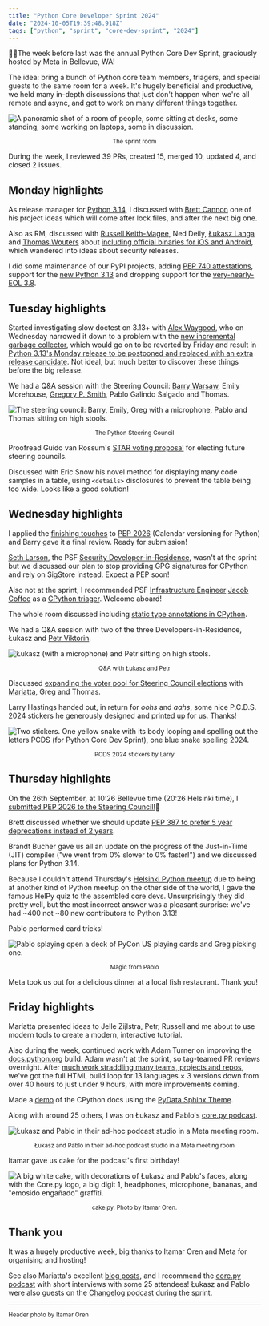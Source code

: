 ```yaml
---
title: "Python Core Developer Sprint 2024"
date: "2024-10-05T19:39:48.918Z"
tags: ["python", "sprint", "core-dev-sprint", "2024"]
---
```


🐍🏃The week before last was the annual Python Core Dev Sprint, graciously hosted by
Meta in Bellevue, WA!

The idea: bring a bunch of Python core team members, triagers, and special guests to the
same room for a week. It's hugely beneficial and productive, we held many in-depth
discussions that just don't happen when we're all remote and async, and got to work on
many different things together.

![A panoramic shot of a room of people, some sitting at desks, some standing, some working on laptops, some in discussion.](5rpkesswa2xbczkuwoq7.jpg)

<center><small>The sprint room</small></center>

During the week, I reviewed 39 PRs, created 15, merged 10, updated 4, and closed 2
issues.

## Monday highlights

As release manager for [Python 3.14](https://peps.python.org/pep-0745/), I discussed
with [Brett Cannon](https://fosstodon.org/@brettcannon) one of his project ideas which
will come after lock files, and after the next big one.

Also as RM, discussed with [Russell Keith-Magee](https://cloudisland.nz/@freakboy3742),
Ned Deily, [Łukasz Langa](https://mastodon.social/@ambv) and
[Thomas Wouters](https://social.coop/@Yhg1s) about
[including official binaries for iOS and Android](https://beeware.org/news/buzz/2024q4-roadmap/),
which wandered into ideas about security releases.

I did some maintenance of our PyPI projects, adding
[PEP 740 attestations](https://peps.python.org/pep-0740/), support for the
[new Python 3.13](https://peps.python.org/pep-0719/) and dropping support for the
[very-nearly-EOL 3.8](https://peps.python.org/pep-0569/).

## Tuesday highlights

Started investigating slow doctest on 3.13+ with
[Alex Waygood](https://fosstodon.org/@AlexWaygood), who on Wednesday narrowed it down to
a problem with the
[new incremental garbage collector](https://github.com/python/cpython/issues/124567),
which would go on to be reverted by Friday and result in
[Python 3.13's Monday release to be postponed and replaced with an extra release candidate](https://discuss.python.org/t/python-3-12-7-and-3-13-0rc3-released/66306?u=hugovk).
Not ideal, but much better to discover these things before the big release.

We had a Q&A session with the Steering Council:
[Barry Warsaw](https://mastodon.social/@pumpichank), Emily Morehouse,
[Gregory P. Smith](https://infosec.exchange/@gpshead), Pablo Galindo Salgado and Thomas.

![The steering council: Barry, Emily, Greg with a microphone, Pablo and Thomas sitting on high stools.](g7yyzyqtztoednyacr1r.jpg)

<center><small>The Python Steering Council</small></center>

Proofread Guido van Rossum's
[STAR voting proposal](https://discuss.python.org/t/changing-pep-13-to-adopt-bloc-star-voting/64971?u=hugovk)
for electing future steering councils.

Discussed with Eric Snow his novel method for displaying many code samples in a table,
using `<details>` disclosures to prevent the table being too wide. Looks like a good
solution!

## Wednesday highlights

I applied the [finishing touches](https://github.com/python/peps/pull/3995) to
[PEP 2026](https://peps.python.org/pep-2026/) (Calendar versioning for Python) and Barry
gave it a final review. Ready for submission!

[Seth Larson](https://fosstodon.org/@sethmlarson), the PSF
[Security Developer-in-Residence](https://sethmlarson.dev/security-developer-in-residence),
wasn't at the sprint but we discussed our plan to stop providing GPG signatures for
CPython and rely on SigStore instead. Expect a PEP soon!

Also not at the sprint, I recommended PSF
[Infrastructure Engineer](https://pyfound.blogspot.com/2024/07/announcing-our-new-infrastructure.html)
[Jacob Coffee](https://fosstodon.org/@Monorepo) as a [CPython triager](CPython). Welcome
aboard!

The whole room discussed including
[static type annotations in CPython](https://discuss.python.org/t/static-type-annotations-in-cpython/65068?u=hugovk).

We had a Q&A session with two of the three Developers-in-Residence, Łukasz and
[Petr Viktorin](https://mastodon.social/@encukou).

![Łukasz (with a microphone) and Petr sitting on high stools.](vbn0yvsz7t9t2j7yfd2j.jpg)

<center><small>Q&A with Łukasz and Petr</small></center>

Discussed
[expanding the voter pool for Steering Council elections](https://discuss.python.org/t/collecting-feedback-about-expanding-the-voter-pool-for-sc-elections?u=hugovk)
with [Mariatta](https://fosstodon.org/@mariatta), Greg and Thomas.

Larry Hastings handed out, in return for _oohs_ and _aahs_, some nice P.C.D.S. 2024
stickers he generously designed and printed up for us. Thanks!

![Two stickers. One yellow snake with its body looping and spelling out the letters PCDS (for Python Core Dev Sprint), one blue snake spelling 2024.](arqsq2qg7h1giiko2g40.jpg)

<center><small>PCDS 2024 stickers by Larry</small></center>

## Thursday highlights

On the 26th September, at 10:26 Bellevue time (20:26 Helsinki time), I
[submitted PEP 2026 to the Steering Council!](https://github.com/python/steering-council/issues/255)🤞

Brett discussed whether we should update
[PEP 387 to prefer 5 year deprecations instead of 2 years](https://discuss.python.org/t/updating-pep-387-to-prefer-5-year-deprecations-instead-of-2-years/65166?u=hugovk).

Brandt Bucher gave us all an update on the progress of the Just-in-Time (JIT) compiler
("we went from 0% slower to 0% faster!") and we discussed plans for Python 3.14.

Because I couldn't attend Thursday's
[Helsinki Python meetup](https://helsinki-python.github.io/) due to being at another
kind of Python meetup on the other side of the world, I gave the famous HelPy quiz to
the assembled core devs. Unsurprisingly they did pretty well, but the most incorrect
answer was a pleasant surprise: we've had ~400 not ~80 new contributors to Python 3.13!

Pablo performed card tricks!

![Pablo splaying open a deck of PyCon US playing cards and Greg picking one.](tlusli7ylxa3di48nmct.jpg)

<center><small>Magic from Pablo</small></center>

Meta took us out for a delicious dinner at a local fish restaurant. Thank you!

## Friday highlights

Mariatta presented ideas to Jelle Zijlstra, Petr, Russell and me about to use modern
tools to create a modern, interactive tutorial.

Also during the week, continued work with Adam Turner on improving the
[docs.python.org](https://docs.python.org/3/) build. Adam wasn't at the sprint, so
tag-teamed PR reviews overnight. After
[much work straddling many teams, projects and repos](https://github.com/python/docsbuild-scripts/issues/169#issuecomment-2389743956),
we've got the full HTML build loop for 13 languages × 3 versions down from over 40 hours
to just under 9 hours, with more improvements coming.

Made a [demo](https://hugovk-cpython.readthedocs.io/en/pydata-sphinx-theme/) of the
CPython docs using the
[PyData Sphinx Theme](https://pydata-sphinx-theme.readthedocs.io/en/stable/).

Along with around 25 others, I was on Łukasz and Pablo's
[core.py podcast](https://podcasters.spotify.com/pod/show/corepy/episodes/Episode-15-Core-sprint-at-Meta-e2p64tc).

![Łukasz and Pablo in their ad-hoc podcast studio in a Meta meeting room.](obqejp8n5acztsb8knaq.jpg)

<center><small>Łukasz and Pablo in their ad-hoc podcast studio in a Meta meeting room</small></center>

Itamar gave us cake for the podcast's first birthday!

![A big white cake, with decorations of Łukasz and Pablo's faces, along with the Core.py logo, a big digit 1, headphones, microphone, bananas, and "emosido engañado" graffiti.](8gz97wzjn5khsjg4anln.jpg)

<center><small>cake.py. Photo by Itamar Oren.</small></center>

## Thank you

It was a hugely productive week, big thanks to Itamar Oren and Meta for organising and
hosting!

See also Mariatta's excellent [blog posts](https://mariatta.ca/tags/sprint/), and I
recommend the
[core.py podcast](https://podcasters.spotify.com/pod/show/corepy/episodes/Episode-15-Core-sprint-at-Meta-e2p64tc)
with short interviews with some 25 attendees! Łukasz and Pablo were also guests on the
[Changelog podcast](https://changelog.com/podcast/611) during the sprint.

---

<small>Header photo by Itamar Oren</small>
